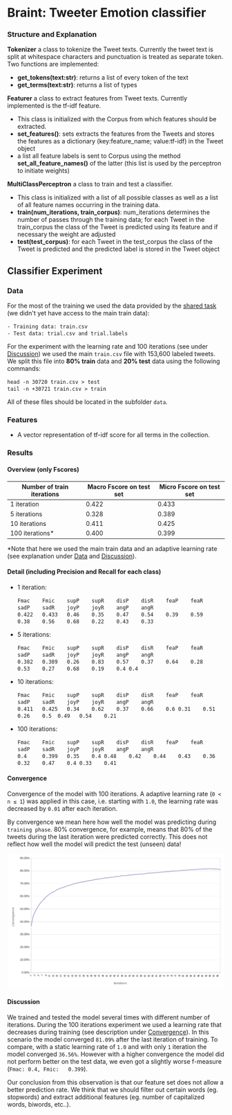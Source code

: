 # Braint: Tweeter Emotion classifier


### Structure and Explanation
__Tokenizer__ a class to tokenize the Tweet texts. Currently the tweet text is split at whitespace characters and punctuation is treated as separate token.
Two functions are implemented:

- __get_tokens(text:str)__: returns a list of every token of the text
- __get_terms(text:str)__: returns a list of types

__Featurer__ a class to extract features from Tweet texts. Currently implemented is the tf-idf feature.

- This class is initialized with the Corpus from which features should be extracted.
- __set\_features()__: sets extracts the features from the Tweets and stores the features as a dictionary (key:feature\_name; value:tf-idf) in the Tweet object
- a list all feature labels is sent to Corpus using the method __set_all_feature_names()__ of the latter (this list is used by the perceptron to initiate weights)

__MultiClassPerceptron__ a class to train and test a classifier.

- This class is initialized with a list of all possible classes as well as a list of all feature names occurring in the training data.
- __train(num\_iterations, train\_corpus)__: num\_iterations determines the number of passes through the training data; for each Tweet in the train\_corpus the class of the Tweet is predicted using its feature and if necessary the weight are adjusted
- __test(test\_corpus)__: for each Tweet in the test\_corpus the class of the Tweet is predicted and the predicted label is stored in the Tweet object

## Classifier Experiment

### Data

For the most of the training we used the data provided by the [shared task](http://implicitemotions.wassa2018.com/data/ ) (we didn't yet have access to the main train data):

	- Training data: train.csv
	- Test data: trial.csv and trial.labels

For the experiment with the learning rate and 100 iterations (see under [Discussion](#discussion)) we used the main `train.csv` file with 153,600 labeled tweets. We split this file into __80% train__ data and __20% test__ data using the following commands:

```
head -n 30720 train.csv > test
tail -n +30721 train.csv > train
```
All of these files should be located in the subfolder `data`.

### Features

- A vector representation of tf-idf score for all terms in the collection.

### Results

#### Overview (only Fscores)

| Number of train iterations | Macro Fscore on test set | Micro Fscore on test set |
|----------------------------|--------------------------|--------------------------|
| 1 iteration                | 0.422                    | 0.433                    |
| 5 iterations               | 0.328                    | 0.389                    |
| 10 iterations              | 0.411                    | 0.425                    |
| 100 iterations*						 | 0.400										| 0.399										 |

\*Note that here we used the main train data and an adaptive learning rate (see explanation under [Data](#data) and [Discussion](#discussion)).

#### Detail (including Precision and Recall for each class)

- 1 iteration:

	```
	Fmac	Fmic	supP	supR	disP	disR	feaP	feaR	sadP	sadR	joyP	joyR	angP	angR
	0.422   0.433	0.46	0.35	0.47	0.54	0.39	0.59	0.38	0.56	0.68	0.22	0.43	0.33
	```

- 5 iterations:

	```
	Fmac	Fmic	supP	supR	disP	disR	feaP	feaR	sadP	sadR	joyP	joyR	angP	angR
	0.382   0.389	0.26	0.83	0.57	0.37	0.64	0.28	0.53	0.27	0.68	0.19	0.4	0.4
	```

- 10 iterations:

	```
	Fmac	Fmic	supP	supR	disP	disR	feaP	feaR	sadP	sadR	joyP	joyR	angP	angR
	0.411   0.425	0.34	0.62	0.37	0.66	0.6	0.31	0.51	0.26	0.5	 0.49	0.54	0.21
	```

- 100 iterations:

	```
	Fmac	Fmic	supP	supR	disP	disR	feaP	feaR	sadP	sadR	joyP	joyR	angP	angR
	0.4     0.399	0.35	0.4	0.48	0.42	0.44	0.43	0.36	0.32	0.47 	0.4	0.33	0.41
	```


#### Convergence

Convergence of the model with 100 iterations. A adaptive learning rate (`0 < n ≤ 1`) was applied in this case, i.e. starting with `1.0`, the learning rate was decreased by `0.01` after each iteration.

By convergence we mean here how well the model was predicting during `training phase`. 80% convergence, for example, means that 80% of the tweets during the last iteration were predicted correctly. This does not reflect how well the model will predict the test (unseen) data!

![convergence chart](data/convergence_chart.png)

#### Discussion

We trained and tested the model several times with different number of iterations. During the 100 iterations experiment we used a learning rate that decreases during training (see description under [Convergence](#convergence)). In this scenario the model converged `81.09%` after the last iteration of training. To compare, with a static learning rate of `1.0` and with only `1` iteration the model converged `36.56%`. However with a higher convergence the model did not perform better on the test data, we even got a slightly worse f-measure (`Fmac: 0.4, Fmic:	0.399`).

Our conclusion from this observation is that our feature set does not allow a better prediction rate. We think that we should filter out certain words (eg. stopwords) and extract additional features (eg. number of capitalized words, biwords, etc..).
